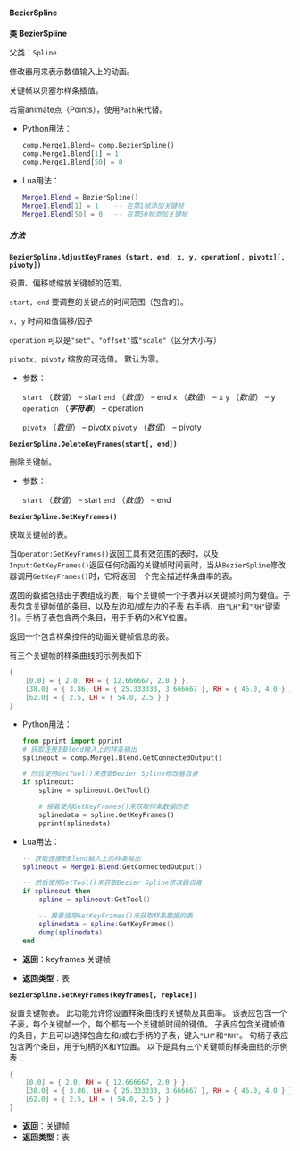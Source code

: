 #### BezierSpline

<b>类 BezierSpline</b>

父类：`Spline`

修改器用来表示数值输入上的动画。

关键帧以贝塞尔样条插值。

若需animate点（Points），使用`Path`来代替。

- Python用法：

  ```python
  comp.Merge1.Blend= comp.BezierSpline()
  comp.Merge1.Blend[1] = 1
  comp.Merge1.Blend[50] = 0
  ```

- Lua用法：

  ```lua
  Merge1.Blend = BezierSpline()
  Merge1.Blend[1] = 1    -- 在第1帧添加关键帧
  Merge1.Blend[50] = 0   -- 在第50帧添加关键帧
  ```

##### 方法

<b>`BezierSpline.AdjustKeyFrames (start, end, x, y, operation[, pivotx][, pivoty])`</b>

设置、偏移或缩放关键帧的范围。

`start, end` 要调整的关键点的时间范围（包含的）。 

`x, y` 时间和值偏移/因子

`operation` 可以是`"set"`、`"offset"`或`"scale"`（区分大小写）

`pivotx, pivoty` 缩放的可选值。 默认为零。

- 参数：

  `start` （*数值*） – start
  `end` （*数值*） – end
  `x` （*数值*） – x
  `y` （*数值*） – y
  `operation` （***字符串***） – operation
  
  `pivotx` （*数值*） – pivotx
  `pivoty` （*数值*） – pivoty

<b>`BezierSpline.DeleteKeyFrames(start[, end])`</b>

删除关键帧。

- 参数：

  `start` （*数值*） – start
  `end` （*数值*） – end

<b>`BezierSpline.GetKeyFrames()`</b>

获取关键帧的表。

当`Operator:GetKeyFrames()`返回工具有效范围的表时，以及`Input:GetKeyFrames()`返回任何动画的关键帧时间表时，当从`BezierSpline`修改器调用`GetKeyFrames()`时，它将返回一个完全描述样条曲率的表。

返回的数据包括由子表组成的表，每个关键帧一个子表并以关键帧时间为键值。子表包含关键帧值的条目，以及左边和/或左边的子表 右手柄，由`"LH"`和`"RH"`键索引。手柄子表包含两个条目，用于手柄的X和Y位置。

返回一个包含样条控件的动画关键帧信息的表。

有三个关键帧的样条曲线的示例表如下：

```lua
{
    [0.0] = { 2.0, RH = { 12.666667, 2.0 } },
    [38.0] = { 3.86, LH = { 25.333333, 3.666667 }, RH = { 46.0, 4.0 } },
    [62.0] = { 2.5, LH = { 54.0, 2.5 } }
}
```

- Python用法：

  ```python
  from pprint import pprint
  # 获取连接到Blend输入上的样条输出
  splineout = comp.Merge1.Blend.GetConnectedOutput()
  
  # 然后使用GetTool()来获取Bezier Spline修改器自身
  if splineout:
      spline = splineout.GetTool()
  
      # 接着使用GetKeyFrames()来获取样条数据的表
      splinedata = spline.GetKeyFrames()
      pprint(splinedata)
  ```

- Lua用法：

  ```lua
  -- 获取连接到Blend输入上的样条输出
  splineout = Merge1.Blend:GetConnectedOutput()
  
  -- 然后使用GetTool()来获取Bezier Spline修改器自身
  if splineout then
      spline = splineout:GetTool()
  
      -- 接着使用GetKeyFrames()来获取样条数据的表
      splinedata = spline:GetKeyFrames()
      dump(splinedata)
  end
  ```

- <b>返回</b>：keyframes 关键帧
- <b>返回类型</b>：表

<b>`BezierSpline.SetKeyFrames(keyframes[, replace])`</b>

设置关键帧表。
此功能允许你设置样条曲线的关键帧及其曲率。 该表应包含一个子表，每个关键帧一个，每个都有一个关键帧时间的键值。 子表应包含关键帧值的条目，并且可以选择包含左和/或右手柄的子表，键入`"LH"`和`"RH"`。 句柄子表应包含两个条目，用于句柄的X和Y位置。
以下是具有三个关键帧的样条曲线的示例表：

```lua
{
    [0.0] = { 2.0, RH = { 12.666667, 2.0 } },
    [38.0] = { 3.86, LH = { 25.333333, 3.666667 }, RH = { 46.0, 4.0 } },
    [62.0] = { 2.5, LH = { 54.0, 2.5 } }
}
```

- <b>返回</b>：关键帧
- <b>返回类型</b>：表